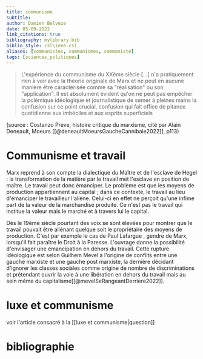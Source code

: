```yaml
---
title: communisme
subtitle:
author: Damien Belvèze
date: 05-09-2022
link_citations: true
bibliography: mylibrary.bib
biblio_style: csl\ieee.csl
aliases: [communistes, communismes, communiste]
tags: [sciences_politiques]
---
```


>L'expérience du communisme du XXème siècle [...] n'a pratiquement rien à voir avec la théorie originale de Marx et ne peut en aucune manière être caractérisée comme sa "réalisation" ou son "application". Il est absolument évident qu'on ne peut pas empêcher la polémique idéologique et journalistique de semer à pleines mains la confusion sur ce point crucial, confusion qui fait office de pitance quotidienne aux imbéciles et aux esprits superficiels

(source : Costanzo Preve, histoire critique du marxisme, cité par Alain Deneault, Moeurs [[@deneaultMoeursGaucheCannibale2022]], p113)


# Communisme et travail

Marx reprend à son compte la dialectique du Maître et de l'esclave de Hegel : la transformation de la matière par le travail met l'esclave en position de maître. Le travail peut donc émanciper. Le problème est que les moyens de production appartiennent au capital ; dans ce contexte, le travail au lieu d'émanciper le travailleur l'aliène. Celui-ci en effet ne perçoit qu'une infime part de la valeur de la marchandise produite. Ce n'est pas le travail qui institue la valeur mais le marché et à travers lui le capital. 

Dès le 19ème siècle pourtant des voix se sont élevées pour montrer que le travail pouvait être aliénant quelque soit le propriétaire des moyens de production. C'est par exemple le cas de Paul Lafargue , gendre de Marx, lorsqu'il fait paraître le Droit à la Paresse. L'ouvrage donne la possibilité d'envisager une émancipation en dehors du travail. 
Cette rupture idéologique est selon Guilhem Mevel à l'origine de conflits entre une gauche marxiste et une gauche post marxiste, la dernière décidant d'ignorer les classes sociales comme origine de nombre de discriminations et prétendant ouvrir la voie à une libération en dehors du travail mais au sein même du capitalisme[[@mevelSeRangeantDerriere2022]]. 

# luxe et communisme

voir l'article consacré à la [[luxe et communisme|question]]

# bibliographie

